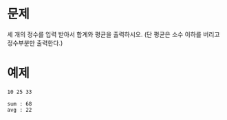 # 문제
세 개의 정수를 입력 받아서 합계와 평균을 출력하시오. (단 평균은 소수 이하를 버리고 정수부분만 출력한다.)

# 예제
```
10 25 33
```
```
sum : 68
avg : 22
```
